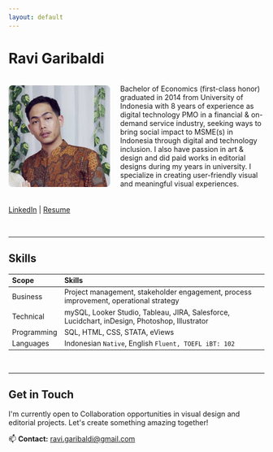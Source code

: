 ```yaml
---
layout: default
---
```

# Ravi Garibaldi  
<div style="display: flex; gap: 20px; align-items: center; margin: 20px 0;">

<img src="/assets/profile.jpg" alt="Ravi Garibaldi" style="width: 200px; border-radius: 8px;">   

  <div>


Bachelor of Economics (first-class honor) graduated in 2014 from University of Indonesia with 8 years of experience as digital technology PMO in a financial & on-demand service industry, seeking ways to bring social impact to MSME(s) in Indonesia through digital and technology inclusion. I also have passion in art & design and did paid works in editorial designs during my years in university. I specialize in creating user-friendly visual and meaningful visual experiences.

  </div>

</div>

[LinkedIn](https://www.linkedin.com/in/ravigaribaldi/) | [Resume](assets/resume.pdf)

</br>

---

## Skills  


| Scope    | Skills                                                                                          |
|:---------|:------------------------------------------------------------------------------------------------|
| Business  | Project management, stakeholder engagement, process improvement, operational strategy          |
| Technical | mySQL, Looker Studio, Tableau, JIRA, Salesforce, Lucidchart, inDesign, Photoshop, Illustrator  |
| Programming | SQL, HTML, CSS, STATA, eViews                                                                |
| Languages | Indonesian `Native`, English `Fluent, TOEFL iBT: 102`                                          |

</br>

---

## Get in Touch  
I'm currently open to Collaboration opportunities in visual design and editorial projects. Let's create something amazing together!  

📫 **Contact:** [ravi.garibaldi@gmail.com](mailto:ravi.garibaldi@gmail.com)
